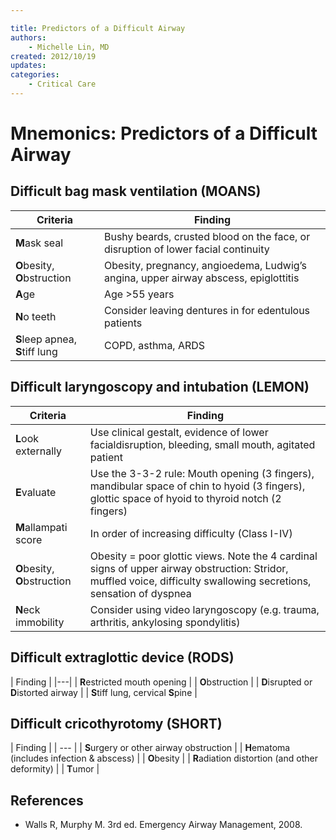 ```yaml
---

title: Predictors of a Difficult Airway
authors:
    - Michelle Lin, MD
created: 2012/10/19
updates:
categories:
    - Critical Care
---
```


# Mnemonics: Predictors of a Difficult Airway

## Difficult bag mask ventilation (MOANS)

| Criteria                        | Finding                                                                             |
| ------------------------------- | ----------------------------------------------------------------------------------- |
| **M**ask seal                   | Bushy beards, crusted blood on the face, or disruption of lower facial continuity   |
| **O**besity, **O**bstruction    | Obesity, pregnancy, angioedema, Ludwig’s angina, upper airway abscess, epiglottitis |
| **A**ge                         | Age >55 years                                                                       |
| **N**o teeth                    | Consider leaving dentures in for edentulous patients                                |
| **S**leep apnea, **S**tiff lung | COPD, asthma, ARDS                                                                  |

## Difficult laryngoscopy and intubation (LEMON)

| Criteria                     | Finding                                                                                                                                                             |
| ---------------------------- | ------------------------------------------------------------------------------------------------------------------------------------------------------------------- |
| **L**ook externally          | Use clinical gestalt, evidence of lower facialdisruption, bleeding, small mouth, agitated patient                                                                   |
| **E**valuate                 | Use the 3-3-2 rule: Mouth opening (3 fingers), mandibular space of chin to hyoid (3 fingers), glottic space of hyoid to thyroid notch (2 fingers)                   |
| **M**allampati score         | In order of increasing difficulty (Class I-IV)                                                                                                                      |
| **O**besity, **O**bstruction | Obesity = poor glottic views. Note the 4 cardinal signs of upper airway obstruction: Stridor, muffled voice, difficulty swallowing secretions, sensation of dyspnea |
| **N**eck immobility          | Consider using video laryngoscopy (e.g. trauma, arthritis, ankylosing spondylitis)                                                                                  |

## Difficult extraglottic device (RODS)

| Finding | 
\|---\|
\| **R**estricted mouth opening          |
\| **O**bstruction                       |
\| **D**isrupted or **D**istorted airway |
\| **S**tiff lung, cervical **S**pine    |

## Difficult cricothyrotomy (SHORT)

| Finding |
\| --- \| 
\| **S**urgery or other airway obstruction        |
\| **H**ematoma (includes infection & abscess)    |
\| **O**besity                                    |
\| **R**adiation distortion (and other deformity) |
\| **T**umor                                      |

## References

- Walls R, Murphy M. 3rd ed. Emergency Airway Management, 2008.
